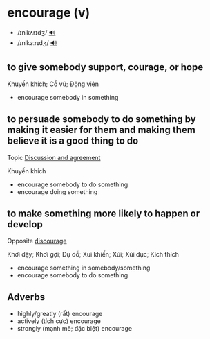 # encourage (v)

- /ɪnˈkʌrɪdʒ/ [🔊](https://www.oxfordlearnersdictionaries.com/media/english/uk_pron/e/enc/encou/encourage__gb_1.mp3)
- /ɪnˈkɜːrɪdʒ/ [🔊](https://www.oxfordlearnersdictionaries.com/media/english/us_pron/e/enc/encou/encourage__us_4.mp3)

## to give somebody support, courage, or hope

Khuyến khích; Cỗ vũ; Động viên

- encourage somebody in something

## to persuade somebody to do something by making it easier for them and making them believe it is a good thing to do

Topic [Discussion and agreement](../topics/discussion-and-agreement.md#discussion--agreement)

Khuyến khích

- encourage somebody to do something
- encourage doing something

## to make something more likely to happen or develop

Opposite [discourage]()

Khơi dậy; Khơi gợi; Dụ dỗ; Xui khiến; Xúi; Xúi dục; Kích thích

- encourage something in somebody/something
- encourage somebody to do something

## Adverbs

- highly/greatly (rất) encourage
- actively (tích cực) encourage
- strongly (mạnh mẽ; đặc biệt) encourage
